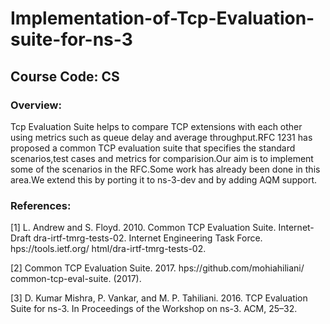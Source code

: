 # Implementation-of-Tcp-Evaluation-suite-for-ns-3

## Course Code: CS

### Overview:
Tcp Evaluation Suite helps to compare TCP extensions with each other using metrics such as queue delay and average throughput.RFC 1231 has proposed a common TCP evaluation suite that specifies the standard scenarios,test cases and metrics for comparision.Our aim is to implement some of the scenarios in the RFC.Some work has already been done in this area.We extend this by porting it to ns-3-dev and by adding AQM support.

### References:

[1] L. Andrew and S. Floyd. 2010. Common TCP Evaluation Suite. Internet-Draft dra-irtf-tmrg-tests-02. Internet Engineering Task Force. hps://tools.ietf.org/ html/dra-irtf-tmrg-tests-02.

[2] Common TCP Evaluation Suite. 2017. hps://github.com/mohiahiliani/ common-tcp-eval-suite. (2017).

[3] D. Kumar Mishra, P. Vankar, and M. P. Tahiliani. 2016. TCP Evaluation Suite for
ns-3. In Proceedings of the Workshop on ns-3. ACM, 25–32.
